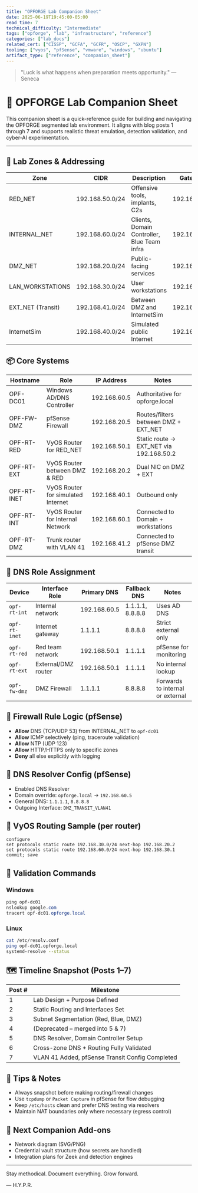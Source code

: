 ```yaml
---
title: "OPFORGE Lab Companion Sheet" 
date: 2025-06-19T19:45:00-05:00 
read_time: 7 
technical_difficulty: "Intermediate" 
tags: ["opforge", "lab", "infrastructure", "reference"] 
categories: ["lab_docs"] 
related_cert: ["CISSP", "GCFA", "GCFR", "OSCP", "GXPN"] 
tooling: ["vyos", "pfSense", "vmware", "windows", "ubuntu"] 
artifact_type: ["reference", "companion_sheet"]
---
```

> "Luck is what happens when preparation meets opportunity." — Seneca

# 🧭 OPFORGE Lab Companion Sheet

This companion sheet is a quick-reference guide for building and navigating the OPFORGE segmented lab environment. It aligns with blog posts 1 through 7 and supports realistic threat emulation, detection validation, and cyber-AI experimentation.

---

## 🧱 Lab Zones & Addressing

| Zone               | CIDR            | Description                                 | Gateway      |
| ------------------ | --------------- | ------------------------------------------- | ------------ |
| RED\_NET           | 192.168.50.0/24 | Offensive tools, implants, C2s              | 192.168.50.1 |
| INTERNAL\_NET      | 192.168.60.0/24 | Clients, Domain Controller, Blue Team infra | 192.168.60.1 |
| DMZ\_NET           | 192.168.20.0/24 | Public-facing services                      | 192.168.20.1 |
| LAN\_WORKSTATIONS  | 192.168.30.0/24 | User workstations                           | 192.168.30.1 |
| EXT\_NET (Transit) | 192.168.41.0/24 | Between DMZ and InternetSim                 | 192.168.41.1 |
| InternetSim        | 192.168.40.0/24 | Simulated public Internet                   | 192.168.40.1 |

## 📦 Core Systems

| Hostname    | Role                               | IP Address   | Notes                                    |
| ----------- | ---------------------------------- | ------------ | ---------------------------------------- |
| OPF-DC01    | Windows AD/DNS Controller          | 192.168.60.5 | Authoritative for opforge.local          |
| OPF-FW-DMZ  | pfSense Firewall                   | 192.168.20.5 | Routes/filters between DMZ + EXT\_NET    |
| OPF-RT-RED  | VyOS Router for RED\_NET           | 192.168.50.1 | Static route → EXT\_NET via 192.168.50.2 |
| OPF-RT-EXT  | VyOS Router between DMZ & RED      | 192.168.20.2 | Dual NIC on DMZ + EXT                    |
| OPF-RT-INET | VyOS Router for simulated Internet | 192.168.40.1 | Outbound only                            |
| OPF-RT-INT  | VyOS Router for Internal Network   | 192.168.60.1 | Connected to Domain + workstations       |
| OPF-RT-DMZ  | Trunk router with VLAN 41          | 192.168.41.2 | Connected to pfSense DMZ transit         |

## 📡 DNS Role Assignment

| Device        | Interface Role      | Primary DNS  | Fallback DNS     | Notes                            |
| ------------- | ------------------- | ------------ | ---------------- | -------------------------------- |
| `opf-rt-int`  | Internal network    | 192.168.60.5 | 1.1.1.1, 8.8.8.8 | Uses AD DNS                      |
| `opf-rt-inet` | Internet gateway    | 1.1.1.1      | 8.8.8.8          | Strict external only             |
| `opf-rt-red`  | Red team network    | 192.168.50.1 | 1.1.1.1          | pfSense for monitoring           |
| `opf-rt-ext`  | External/DMZ router | 192.168.50.1 | 1.1.1.1          | No internal lookup               |
| `opf-fw-dmz`  | DMZ Firewall        | 1.1.1.1      | 8.8.8.8          | Forwards to internal or external |

## 🔐 Firewall Rule Logic (pfSense)

- **Allow** DNS (TCP/UDP 53) from INTERNAL\_NET to `opf-dc01`
- **Allow** ICMP selectively (ping, traceroute validation)
- **Allow** NTP (UDP 123)
- **Allow** HTTP/HTTPS only to specific zones
- **Deny** all else explicitly with logging

## 📑 DNS Resolver Config (pfSense)

- Enabled DNS Resolver
- Domain override: `opforge.local` → `192.168.60.5`
- General DNS: `1.1.1.1`, `8.8.8.8`
- Outgoing Interface: `DMZ_TRANSIT_VLAN41`

## 🔄 VyOS Routing Sample (per router)

```vyos
configure
set protocols static route 192.168.30.0/24 next-hop 192.168.20.2
set protocols static route 192.168.60.0/24 next-hop 192.168.30.1
commit; save
```

## 🧪 Validation Commands

### Windows

```powershell
ping opf-dc01
nslookup google.com
tracert opf-dc01.opforge.local
```

### Linux

```bash
cat /etc/resolv.conf
ping opf-dc01.opforge.local
systemd-resolve --status
```

## 🗺 Timeline Snapshot (Posts 1–7)

| Post # | Milestone                                       |
| ------ | ----------------------------------------------- |
| 1      | Lab Design + Purpose Defined                    |
| 2      | Static Routing and Interfaces Set               |
| 3      | Subnet Segmentation (Red, Blue, DMZ)            |
| 4      | (Deprecated – merged into 5 & 7)                |
| 5      | DNS Resolver, Domain Controller Setup           |
| 6      | Cross-zone DNS + Routing Fully Validated        |
| 7      | VLAN 41 Added, pfSense Transit Config Completed |

## 🧠 Tips & Notes

- Always snapshot before making routing/firewall changes
- Use `tcpdump` or `Packet Capture` in pfSense for flow debugging
- Keep `/etc/hosts` clean and prefer DNS testing via resolvers
- Maintain NAT boundaries only where necessary (egress control)

## 🧩 Next Companion Add-ons

- Network diagram (SVG/PNG)
- Credential vault structure (how secrets are handled)
- Integration plans for Zeek and detection engines

---

Stay methodical. Document everything. Grow forward.

— H.Y.P.R.

